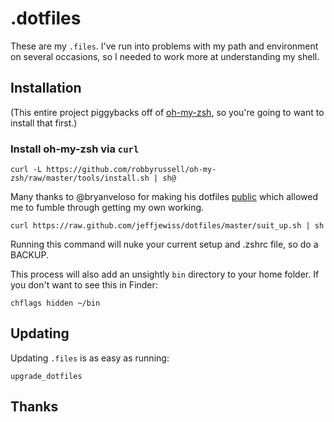 # .dotfiles

These are my `.files`. I've run into problems with my path and environment on several occasions, so I needed to work more at understanding my shell.

## Installation

(This entire project piggybacks off of [oh-my-zsh][1], so you're going to want
to install that first.)

### Install oh-my-zsh via `curl`

	curl -L https://github.com/robbyrussell/oh-my-zsh/raw/master/tools/install.sh | sh@

Many thanks to @bryanveloso for making his dotfiles [public][2] which allowed me to fumble through getting my own working.

    curl https://raw.github.com/jeffjewiss/dotfiles/master/suit_up.sh | sh

Running this command will nuke your current setup and .zshrc file, so do a BACKUP.

This process will also add an unsightly `bin` directory to your home
folder. If you don't want to see this in Finder:

    chflags hidden ~/bin

## Updating

Updating `.files` is as easy as running:

    upgrade_dotfiles

## Thanks

[1]: https://github.com/robbyrussell/oh-my-zsh
[2]: https://github.com/bryanveloso/dot-files
